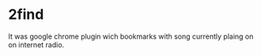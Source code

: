 # 2find
It was google chrome plugin wich bookmarks with song currently plaing on on internet radio.
